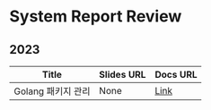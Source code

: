 # System Report Review

## 2023

| Title | Slides URL | Docs URL |
| --- | --- | --- |
| Golang 패키지 관리 | None | [Link](/report/system/go.md) |